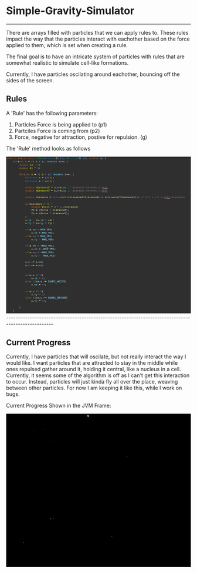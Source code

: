 # Simple-Gravity-Simulator
--------------------------

There are arrays filled with particles that we can apply rules to. These rules impact the way that the particles interact with eachother based on the force applied to them, which is set when creating a rule. 

The final goal is to have an intricate system of particles with rules that are somewhat realistic to simulate cell-like formations.

Currently, I have particles oscilating around eachother, bouncing off the sides of the screen.

<h2>Rules</h2>

A 'Rule' has the following parameters:

1. Particles Force is being applied to (p1)
2. Partciles Force is coming from (p2)
3. Force, negative for attraction, postive for repulsion. (g)

The 'Rule' method looks as follows

<img src="https://github.com/EthanGilles/Simple-Gravity-Simulator/blob/main/screenshots/rulecode.png">
--------------------------------------------------------------------------------------------------
<h2>Current Progress</h2>

Currently, I have particles that will oscilate, but not really interact the way I would like. I want particles that are attracted to stay in the middle while ones repulsed gather around it, holding it central, like a nucleus in a cell. Currently, it seems some of the algorithm is off as I can't get this interaction to occur. Instead, particles will just kinda fly all over the place, weaving between other particles. For now I am keeping it like this, while I work on bugs.

Current Progress Shown in the JVM Frame:

<img src="https://github.com/EthanGilles/Simple-Gravity-Simulator/blob/main/screenshots/rungif.gif">
